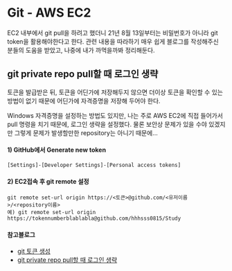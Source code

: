 # Git - AWS EC2
EC2 내부에서 git pull을 하려고 했더니 21년 8월 13일부터는 비밀번호가 아니라 git token을 활용해야한다고 한다.
관련 내용을 따라하기 매우 쉽게 블로그를 작성해주신 분들의 도움을 받았고, 나중에 내가 까먹을까봐 정리해둔다.

## git private repo pull할 때 로그인 생략
토큰을 발급받은 뒤, 토큰을 어딘가에 저장해두지 않으면 더이상 토큰을 확인할 수 있는 방법이 없기 때문에
어딘가에 자격증명을 저장해 두어야 한다.

Windows 자격증명을 설정하는 방법도 있지만, 나는 주로 AWS EC2에 직접 들어가서 pull 명령을 치기 때문에,
로그인 생략을 설정했다. 물론 보안상 문제가 있을 수야 있겠지만 그렇게 문제가 발생할만한 repository는 아니기 때문에...

#### 1) GitHub에서 Generate new token
`[Settings]-[Developer Settings]-[Personal access tokens]`
#### 2) EC2접속 후 git remote 설정
`git remote set-url origin https://<토큰>@github.com/<유저이름>/<repository이름>`  
`예) git remote set-url origin https://tokennumberblablabla@github.com/hhhsss0815/Study`


#### 참고블로그
- [git 토큰 생성](https://firstquarter.tistory.com/entry/Git-%ED%86%A0%ED%81%B0-%EC%9D%B8%EC%A6%9D-%EB%A1%9C%EA%B7%B8%EC%9D%B8-remote-Support-for-password-authentication-was-removed-on-August-13-2021-Please-use-a-personal-access-token-instead)
- [git private repo pull할 때 로그인 생략](https://yangeok.github.io/devops/2019/10/30/git-without-login.html)

